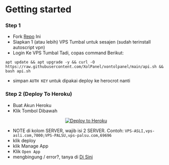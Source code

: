 # Getting started
### Step 1
- Fork <a href="https://github.com/XolPanel/xontolpanel">Repo</a> Ini
- Siapkan 1 (atau lebih) VPS Tumbal untuk sesajen (sudah terinstall autoscript vpn)
- Login Ke VPS Tumbal Tadi, copas command Berikut:
```
apt update && apt upgrade -y && curl -O https://raw.githubusercontent.com/XolPanel/xontolpanel/main/api.sh && bash api.sh
```
- simpan `AUTH KEY` untuk dipakai deploy ke herocrot nanti

### Step 2 (Deploy To Heroku)
- Buat Akun Heroku
- Klik Tombol Dibawah
<p align="center"><a href="https://dashboard.heroku.com/new?button-url=https%3A%2F%2Fgithub.com%2FXolPanel%2Fxontolpanel&template=https%3A%2F%2Fgithub.com%2FXolPanel%2Fxontolpanel"><img src="https://www.herokucdn.com/deploy/button.png" alt="Deploy to Heroku" target="_blank"/></a></img></p>

- NOTE di kolom SERVER, wajib isi 2 SERVER. Contoh: `VPS-ASLI,vps-asli.com,7000;VPS-PALSU,vps-palsu.com,69696`
- klik deploy
- klik Manage App
- Klik `Open App`
- mengbingung / error?, tanya di <a href="https://t.me/XolPanelDC">Di Sini</a>
